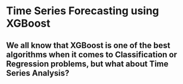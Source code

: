 # Time Series Forecasting using XGBoost

## We all know that XGBoost is one of the best algorithms when it comes to Classification or Regression problems, but what about Time Series Analysis?
